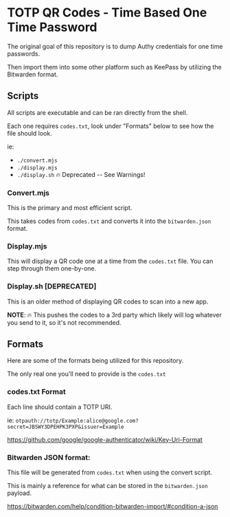 # TOTP QR Codes - Time Based One Time Password

The original goal of this repository is to dump Authy credentials for one time passwords.

Then import them into some other platform such as KeePass by utilizing the Bitwarden format.

## Scripts

All scripts are executable and can be ran directly from the shell.

Each one requires `codes.txt`, look under "Formats" below to see how the file should look.

ie:

- `./convert.mjs`
- `./display.mjs`
- `./display.sh` 🔥 Deprecated -- See Warnings!

### Convert.mjs

This is the primary and most efficient script.

This takes codes from `codes.txt` and converts it into the `bitwarden.json` format.

### Display.mjs

This will display a QR code one at a time from the `codes.txt` file. You can step through them one-by-one.

### Display.sh [DEPRECATED]

This is an older method of displaying QR codes to scan into a new app.

**NOTE**: 🔥 This pushes the codes to a 3rd party which likely will log whatever you send to it, so it's not recommended.

## Formats

Here are some of the formats being utilized for this repository.

The only real one you'll need to provide is the `codes.txt`

### codes.txt Format

Each line should contain a TOTP URI.

ie: `otpauth://totp/Example:alice@google.com?secret=JBSWY3DPEHPK3PXP&issuer=Example`

<https://github.com/google/google-authenticator/wiki/Key-Uri-Format>

### Bitwarden JSON format:

This file will be generated from `codes.txt` when using the convert script.

This is mainly a reference for what can be stored in the `bitwarden.json` payload.

<https://bitwarden.com/help/condition-bitwarden-import/#condition-a-json>
